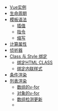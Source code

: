 

- [Vue实例](#vue实例)
- [生命周期](#生命周期)
- [模板语法](#模板语法)
    - [插值](#插值)
    - [指令](#指令)
    - [缩写](#缩写)
- [计算属性](#计算属性)
- [侦听器](#侦听器)
- [Class 与 Style 绑定](#class-与-style-绑定)
    - [绑定HTML CLASS](#绑定html-class)
    - [绑定内联样式](#绑定内联样式)
- [条件渲染](#条件渲染)
- [列表渲染](#列表渲染)
    - [数组的v-for](#数组的v-for)
    - [对象的v-for](#对象的v-for)
    - [数组检测更新](#数组检测更新)
    - [<template>使用v-for](#template使用v-for)
    - [v-for 与 v-if](#v-for-与-v-if)
    - [组件的v-for](#组件的v-for)
- [事件处理](#事件处理)
    - [监听事件](#监听事件)
    - [事件处理方法](#事件处理方法)
    - [内联处理器中的方法](#内联处理器中的方法)
    - [事件修饰符](#事件修饰符)
    - [按键修饰符](#按键修饰符)
    - [鼠标按钮修饰符](#鼠标按钮修饰符)
- [表单输入绑定](#表单输入绑定)
    - [基础用法](#基础用法)
    - [值绑定](#值绑定)
    - [修饰符](#修饰符)
- [组件基础](#组件基础)
    - [组件复用](#组件复用)
    - [组件的组织](#组件的组织)
    - [组件注册](#组件注册)
    - [模块系统](#模块系统)
    - [通过Prop向子组件传递数据](#通过prop向子组件传递数据)
    - [Prop单向数据流](#prop单向数据流)
    - [Prop数据验证](#prop数据验证)
    - [非Prop的特性](#非prop的特性)
    - [单个根元素](#单个根元素)
    - [监听子组件事件](#监听子组件事件)
    - [子组件事件抛出一个值](#子组件事件抛出一个值)
    - [组件上使用v-model](#组件上使用v-model)
    - [动态组件](#动态组件)
    - [异步组件](#异步组件)
- [自定义事件](#自定义事件)
    - [事件名称](#事件名称)
    - [触发事件](#触发事件)
    - [组件prop与外部数据进行"双向绑定"（.sync修饰符）](#组件prop与外部数据进行双向绑定sync修饰符)
- [插槽](#插槽)
    - [通过插槽分发内容](#通过插槽分发内容)
    - [编辑作用域](#编辑作用域)
    - [默认内容](#默认内容)
    - [具名插槽](#具名插槽)
- [过渡与动画](#过渡与动画)
- [单文件组件](#单文件组件)
- [规模化](#规模化)
- [响应式原理](#响应式原理)
- [Vue 与 React、Angular](#vue-与-reactangular)
- [疑问](#疑问)



### Vue实例

- mvvm模型：没有完全遵循 MVVM 模型，但是 Vue 的设计也受到了它的启发。

- 根vue实例：一个 Vue 应用由一个通过 new Vue 创建的根 Vue 实例

- 响应式：只有当实例被创建时，data中存在的属性才是响应式的。

- 阻止响应式：Object.freeze(dataObj);

- 暴露实例属性与方法：都有前缀$,

```    
var data = { a: 1 }
var vm = new Vue({
  el: '#example',
  data: data
})

vm.$data === data // => true
vm.$el === document.getElementById('example') // => true

// $watch 是一个实例方法
vm.$watch('a', function (newValue, oldValue) {
  // 这个回调将在 `vm.a` 改变后调用
})

```

### 生命周期

- this：生命周期钩子的 this 上下文指向调用它的 Vue 实例

> 不要在选项属性或回调上使用箭头函数，比如 created: () => console.log(this.a) 或 vm.$watch('a', newValue => this.myMethod())。因为箭头函数是和父级上下文绑定在一起的，this 不会是如你所预期的 Vue 实例

- vue生命周期图示：
![vue生命周期图示](https://cn.vuejs.org/images/lifecycle.png)

### 模板语法
- 底层实现：在底层的实现上，Vue 将模板编译成虚拟 DOM 渲染函数。

#### 插值

- 文本

mustache语法：{{}}，双大括号会将数据解释为普通文本，而非 HTML 代码。

v-once指令：能执行一次性地插值，当数据改变时，插值处的内容不会更新。
```
<span v-once>这个将不会改变: {{ msg }}</span>
```

- 原始HTML

上面说了mustache语法{{}}会将数据解析成文本，
为了输出真正的 HTML，你需要使用 v-html 指令：
```
<p>Using mustaches: {{ rawHtml }}</p>
<p>Using v-html directive: <span v-html="rawHtml"></span></p>
```

> 注意：你的站点上动态渲染的任意 HTML 可能会非常危险，因为它很容易导致 XSS 攻击。请只对可信内容使用 HTML 插值，绝不要对用户提供的内容使用插值。

- 特性

Mustache 语法不能作用在 HTML 特性上，比如需要双向绑定id的值时，遇到这种情况应该使用 v-bind 指令：

```
<div v-bind:id="dynamicId"></div>
```

- 使用javascript表达式

前面一直都只绑定简单的属性键值。但实际上，对于所有的数据绑定，Vue.js 都提供了完全的 JavaScript 表达式支持。

```
{{ number + 1 }}

{{ ok ? 'YES' : 'NO' }}

{{ message.split('').reverse().join('') }}

<div v-bind:id="'list-' + id"></div>
```

> 这些表达式会在所属 Vue 实例的数据作用域下作为 JavaScript 被解析。有个限制就是，每个绑定都只能包含单个表达式，所以下面的例子都不会生效。

```
<!-- 这是语句，不是表达式 -->
{{ var a = 1 }}

<!-- 流控制也不会生效，请使用三元表达式 -->
{{ if (ok) { return message } }}

```

> 你不应该在模板表达式中试图访问用户定义的全局变量。

#### 指令

- 指令

指令：指令 (Directives) 是带有 v- 前缀的特殊特性。指令特性的值预期是单个 JavaScript 表达式 (v-for 是例外情况，稍后我们再讨论)。

指令的职责：当表达式的值改变时，将其产生的连带影响，响应式地作用于 DOM。

```
<p v-if="seen">现在你看到我了</p>
```

这里，v-if指令将根据表达式 seen 的值的真假来插入/移除\<p\>元素。

- 参数

一些指令能够接收一个"参数"，在指令名称之后以冒号表示。

```
<a v-bind:href="url">...</a>
```
在这里 href 是参数，告知 v-bind 指令将该元素的 href 特性与表达式 url 的值**绑定**。

另一个例子是 v-on 指令，它用于**监听** DOM 事件：
```
<a v-on:click="doSomething">...</a>
```

在这里参数是**监听**的事件名。

- 动态参数

从 2.6.0 开始，可以用方括号括起来的 JavaScript 表达式作为一个指令的参数：

```
<a v-bind:[attributeName]="url"> ... </a>

```

- 修饰符

```
<form v-on:submit.prevent="onSubmit">...</form>
```
常用语v-on  v-for


#### 缩写

v- 前缀作为一种视觉提示，用来识别模板中 Vue 特定的特性。

~~吧啦吧啦~~，处于各种原因，主要是为了提高编码效率和代码美观，vue为v-bind和v-on这两常用指令提供了特定简写方式：

```
<!-- 完整语法 -->
<a v-bind:href="url">...</a>

<!-- 缩写 -->
<a :href="url">...</a>

```


```
<!-- 完整语法 -->
<a v-on:click="doSomething">...</a>

<!-- 缩写 -->
<a @click="doSomething">...</a>
```


### 计算属性

基础例子：

关键代码：computed对象 ，getter，reversedMessage；

```
<div id="example">
  <p>Original message: "{{ message }}"</p>
  <p>Computed reversed message: "{{ reversedMessage }}"</p>
</div>
```

```
var vm = new Vue({
  el: '#example',
  data: {
    message: 'Hello'
  },
  computed: {
    // 计算属性的 getter
    reversedMessage: function () {
      // `this` 指向 vm 实例
      return this.message.split('').reverse().join('')
    }
  }
})

```
结果：

Original message: "Hello"

Computed reversed message: "olleH"

> 其实我们可以将同一函数定义为一个方法而不是一个计算属性。两种方式的最终结果确实是完全相同的。然而，不同的是计算属性是基于它们的依赖进行缓存的。只在相关依赖发生改变时它们才会重新求值。这就意味着只要 message 还没有发生改变，多次访问 reversedMessage 计算属性会立即返回之前的计算结果，而不必再次执行函数。

> 我们为什么需要缓存？假设我们有一个性能开销比较大的计算属性 A，它需要遍历一个巨大的数组并做大量的计算。然后我们可能有其他的计算属性依赖于 A 。如果没有缓存，我们将不可避免的多次执行 A 的 getter！如果你不希望有缓存，请用方法来替代。


### 侦听器

除了 watch 选项之外，您还可以使用命令式的 [vm.$watch API](https://cn.vuejs.org/v2/api/#vm-watch)


### Class 与 Style 绑定

#### 绑定HTML CLASS

- 对象语法

除了可以拼接字符串外，vue还专门做了增强，支持对象和数组方式：

```
<div
  class="static"
  v-bind:class="{ active: isActive, 'text-danger': hasError }"
></div>
```
```
data: {
  isActive: true,
  hasError: false
}
```

渲染结果：

```
<div class="static active"></div>
```

**绑定的数据对象不必内联定义在模板里：**

```
<div v-bind:class="classObject"></div>
```

```
data: {
  classObject: {
    active: true,
    'text-danger': false
  }
}
```

> 同样的，我们也可以考虑使用计算属性，来实现CLASS对象，这会是一种常用且强大的使用方式。可以减少大量不必要的判断与计算开销。

- 数组语法

如果用的不娴熟，建议还是统一使用对象语法。

- 用在组件上

声明组件：

```
Vue.component('my-component', {
  template: '<p class="foo bar">Hi</p>'
})
```

使用组件，并添加一些自定义class：
```
<my-component class="baz boo"></my-component>
```

组件模板渲染结果：

```
<p class="foo bar baz boo">Hi</p>
```

动态绑定自定义class：

```
<my-component v-bind:class="{ active: isActive }"></my-component>
```

当isActive为truthy时，渲染结果为：

```
<p class="foo bar active">Hi</p>
```

#### 绑定内联样式

与绑定HTML CLASS的语法类似。

- 对象语法

通常直接绑定到一个样式对象更好：

```
<div v-bind:style="styleObject"></div>
```

```
data: {
  styleObject: {
    color: 'red',
    fontSize: '13px'
  }
}
```

- 数组语法

建议采用对象语法。

- 多重值

```
<div :style="{ display: ['-webkit-box', '-ms-flexbox', 'flex'] }"></div>
```

这样写只会渲染数组中最后一个被浏览器支持的值。在本例中，如果浏览器支持不带浏览器前缀的 flexbox，那么就只会渲染 display: flex。

### 条件渲染

- v-if指令

> 用于条件性地渲染一块内容，v-else用于添加else块。

看简单例子：

```
<h1 v-if="awesome">Vue is awesome!</h1>
```

> <template>元素上也可以使用v-if

> v-else-if 可以用来表示v-if的else if块

> v-else 可以用来表示v-if的else 块

> key管理可复用的元素：vue会高效利用重复的标签元素，通过key属性来表达标签的唯一独立性。

```
<template v-if="loginType === 'username'">
  <label>Username</label>
  <input placeholder="Enter your username" key="username-input">
</template>
<template v-else>
  <label>Email</label>
  <input placeholder="Enter your email address" key="email-input">
</template>
```
- v-show 

用法
```
<h1 v-show="ok">Hello!</h1>
```

> v-show 只是简单地切换元素的 CSS 属性 display。

- v-if 与 v-show 的区别

v-if是真正的条件渲染，只有条件为真时才会被渲染，且会销毁和重建相应的事件监听与子组件；

v-show元素总会被渲染，只是简单基于css display进行切换。

v-if初始化开销小，但切换开销就大；v-show初始化开销大，但切换开销小。

- v-if 与 v-for一起使用

> 不推荐同时使用两者，那如果在列表循环中需要做判断怎么做会更好呢？@todo


### 列表渲染

#### 数组的v-for

```
<ul id="example-1">
  <li v-for="item in items">
    {{ item.message }}
  </li>
</ul>
```

```
var example1 = new Vue({
  el: '#example-1',
  data: {
    items: [
      { message: 'Foo' },
      { message: 'Bar' }
    ]
  }
})
```
v-for 还支持一个可选的第二个参数为当前项的索引。
```
<ul id="example-2">
  <li v-for="(item, index) in items">
    {{ parentMessage }} - {{ index }} - {{ item.message }}
  </li>
</ul>
```

#### 对象的v-for

```
<ul id="v-for-object" class="demo">
  <li v-for="value in object">
    {{ value }}
  </li>
</ul>
```

```
new Vue({
  el: '#v-for-object',
  data: {
    object: {
      firstName: 'John',
      lastName: 'Doe',
      age: 30
    }
  }
})
```


> 同数组，你也可以提供第二个的参数为键名。

> 对象还可以提供第三个参数作为索引。

```
<div v-for="(value, key, index) in object">
  {{ index }}. {{ key }}: {{ value }}
</div>
```

- key

> 建议尽可能在使用 v-for 时提供 key。避免当 Vue.js 用 v-for 正在更新已渲染过的元素列表时，它默认用“就地复用”策略。

```
<div v-for="item in items" :key="item.id">
  <!-- 内容 -->
</div>
```

#### 数组检测更新

- 变异方法

push、pop、shift、unshift、splice、sort、reverse这些方法称为数组变异方法，这些方法将会改变原始数组，所以也将会触发视图的更新。

```
vm.items.push({ message: 'Baz' })
```

- 替换数组

filter、concat、slice这些方法不会改变原始数组，但会总会返回一个新的数组，我们只要将新数组替换旧数组，也将会达到更新视图的效果：

```
example1.items = example1.items.filter(function (item) {
  return item.message.match(/Foo/)
})
```

> vue 对于数组的替换，并不会完全重新渲染，还是会最大范围的复用。所以替换原来的数组是非常高效的。


- **注意事项**

由于js的限制，vue不能检测以下变动的数组：

1、当你利用索引直接设置一个项时，例如：vm.items[indexOfItem] = newValue

2、当你修改数组的长度时，例如：vm.items.length = newLength

```
var vm = new Vue({
  data: {
    items: ['a', 'b', 'c']
  }
})
vm.items[1] = 'x' // 不是响应性的
vm.items.length = 2 // 不是响应性的
```

为了解决第一类问题:


```
// Vue.set
Vue.set(vm.items, indexOfItem, newValue)

```

```
// Array.prototype.splice
vm.items.splice(indexOfItem, 1, newValue)
```

> 你也可以使用 vm.$set 实例方法，该方法是全局方法 Vue.set 的一个别名。


为了解决第二类问题，你可以使用 splice:

```
vm.items.splice(newLength)
```

同样的，vue也不能检测到对象属性的添加与删除：

```
var vm = new Vue({
  data: {
    a: 1
  }
})
// `vm.a` 现在是响应式的

vm.b = 2
// `vm.b` 不是响应式的

```

> 对于已经创建的实例，Vue 不能动态添加根级别的响应式属性。但是，可以使用 Vue.set(object, key, value) 方法向嵌套对象添加响应式属性。

#### <template>使用v-for

> 类似于v-if 也可以在<template>中使用v-for

#### v-for 与 v-if

> vue的循环与其他模板引擎不一样，大部分模板引擎循环是使用循环**标签**，比如<foreach>、<volist>等，而vue使用的循环叫做**指令**，比如v-for。

```
<li v-for="todo in todos" v-if="!todo.isComplete">
  {{ todo }}
</li>
```

#### 组件的v-for

@todo


### 事件处理

#### 监听事件

v-on指令可以监听DOM事件，并在触发时运行一些js代码。


#### 事件处理方法

当然很多事件处理方法会更为复杂，所以v-on还支持接收一个方法名称。

```
<div id="example-2">
  <!-- `greet` 是在下面定义的方法名 -->
  <button v-on:click="greet">Greet</button>
</div>
```

#### 内联处理器中的方法

```
<div id="example-3">
  <button v-on:click="say('hi')">Say hi</button>
  <button v-on:click="say('what')">Say what</button>
</div>
```

事件处理方法与内联处理器中的方法有什么区别？

事件处理方法：（事件参数event）

```
  // 在 `methods` 对象中定义方法
  methods: {
    greet: function (event) {
      // `this` 在方法里指向当前 Vue 实例
      alert('Hello ' + this.name + '!')
      // `event` 是原生 DOM 事件
      if (event) {
        alert(event.target.tagName)
      }
    }
  }
}
```

内联处理器中的方法：（参数自定义）

```
new Vue({
  el: '#example-3',
  methods: {
    say: function (message) {
      alert(message)
    }
  }
})
```

#### 事件修饰符

    .stop
    .prevent
    .capture
    .self
    .once
    .passive

```
<!-- 阻止单击事件继续传播 -->
<a v-on:click.stop="doThis"></a>

<!-- 提交事件不再重载页面 -->
<form v-on:submit.prevent="onSubmit"></form>

<!-- 修饰符可以串联 -->
<a v-on:click.stop.prevent="doThat"></a>

<!-- 只有修饰符 -->
<form v-on:submit.prevent></form>

<!-- 添加事件监听器时使用事件捕获模式 -->
<!-- 即元素自身触发的事件先在此处理，然后才交由内部元素进行处理 -->
<div v-on:click.capture="doThis">...</div>

<!-- 只当在 event.target 是当前元素自身时触发处理函数 -->
<!-- 即事件不是从内部元素触发的 -->
<div v-on:click.self="doThat">...</div>
```

> 使用多个修饰符，注意顺序。


#### 按键修饰符

```
<!-- 只有在 `key` 是 `Enter` 时调用 `vm.submit()` -->
<input v-on:keyup.enter="submit">
```

    .enter
    .tab
    .delete (捕获“删除”和“退格”键)
    .esc
    .space
    .up
    .down
    .left
    .right


- 按键码

```
<input v-on:keyup.13="submit">
```

- 系统修饰键（支持组合键）

    .ctrl
    .alt
    .shift
    .meta


```
<!-- Alt + C -->
<input @keyup.alt.67="clear">

<!-- Ctrl + Click -->
<div @click.ctrl="doSomething">Do something</div>
```

- .exact 修饰符
```
<!-- 即使 Alt 或 Shift 被一同按下时也会触发 -->
<button @click.ctrl="onClick">A</button>

<!-- 有且只有 Ctrl 被按下的时候才触发 -->
<button @click.ctrl.exact="onCtrlClick">A</button>

<!-- 没有任何系统修饰符被按下的时候才触发 -->
<button @click.exact="onClick">A</button>
```

#### 鼠标按钮修饰符

    .left
    .right
    .middle

> 鼠标双击： @dbclick.left="dobuleClick(this);";


### 表单输入绑定

[表单输入绑定](https://cn.vuejs.org/v2/guide/forms.html)

> 关键指令：v-model，在表单input、textarea、select元素上创建双向数据绑定。


#### 基础用法

v-model本质上不过是语法糖，它负责监听用户的输入事件以及更新数据。


> v-model 会忽略所有表单元素的value、checked、selected特性的初始值。

v-model 在内部使用不同的属性为不同的输入元素并抛出不同的事件：


- text 和 textarea 元素使用 value 属性和 input 事件；

- checkbox 和 radio 使用 checked 属性和 change 事件；

- select 字段将 value 作为 prop 并将 change 作为事件。

#### 值绑定

详见：[值绑定](https://cn.vuejs.org/v2/guide/forms.html#值绑定)

#### 修饰符

- .lazy

在默认情况下，v-model 在每次 input 事件触发后将输入框的值与数据进行同步 (除了上述输入法组合文字时)。你可以添加 lazy 修饰符，从而转变为使用 change 事件进行同步：

```
<!-- 在“change”时而非“input”时更新 -->
<input v-model.lazy="msg" >
```
- .number

如果想自动将用户的输入值转为数值类型，可以给 v-model 添加 number 修饰符。

```
<input v-model.number="age" type="number">
```

- .trim

如果要自动过滤用户输入的首尾空白字符，可以给 v-model 添加 trim 修饰符

```
<input v-model.trim="msg">
```

### 组件基础

> **因为组件是可复用的vue实例，所以它们与new vue接收相同的选项，例如data、computed、watch、methods 以及生命周期钩子等，仅有的例外是像el这样根实例特有的选项。**

> data必须是一个函数，data并不像vue对象直接提供一个对象，取而代之的是，一个组件的data选项必须是一个函数，**因此每个实例可以维护一份被返回对象的独立拷贝**。

```
data: function () {
  return {
    count: 0
  }
}
```

#### 组件复用

> 每使用一次组件，就会有一个它的新**实例**被创建。每个组件实例都会独立维护它的数据、属性、方法等.

#### 组件的组织

通常一个应用会以一棵嵌套的组件树的形式来组织：

![vue组件的组织方式](https://cn.vuejs.org/images/components.png)

#### 组件注册

为了能在模板中使用，这些组件必须先注册以便 Vue 能够识别。

这里有两种组件的注册类型：全局注册和局部注册。

- 全局注册

```
Vue.component('component-a', { /* ... */ })
Vue.component('component-b', { /* ... */ })
Vue.component('component-c', { /* ... */ })

new Vue({ el: '#app' })
```
这些组件是全局注册的。也就是说它们在注册之后可以用在任何新创建的 Vue 根实例 (new Vue) 的模板中。这三个组件在各自内部也都可以相互使用。

- 局部注册

> 特别是在使用webpack等打包构建工具构建系统时，局部注册可以避免用户下载不必要的js。


通过普通的js对象定义组件：
```
var ComponentA = { /* ... */ }
var ComponentB = { /* ... */ }
var ComponentC = { /* ... */ }
```
然后在 components 选项中定义你想要使用的组件：
```
new Vue({
  el: '#app',
  components: {
    'component-a': ComponentA,
    'component-b': ComponentB
  }
})
```

#### 模块系统


@todo


#### 通过Prop向子组件传递数据

> HTML 中的特性名是大小写不敏感的， prop 名需要使用其等价的 kebab-case (短横线分隔命名) 命名。

注册prop：

```
Vue.component('blog-post', {
  props: ['title'],
  template: '<h3>{{ title }}</h3>'
})
```

注册之后，你就可以像这样把数据作为一个自定义特性传递进来：

```
<blog-post title="My journey with Vue"></blog-post>
<blog-post title="Blogging with Vue"></blog-post>
<blog-post title="Why Vue is so fun"></blog-post>

```

> vue也支持注册对象，传递对象数据给组件，组件中的template可以自由地使用对象数据。


#### Prop单向数据流

> 所有的 prop 都使得其父子 prop 之间形成了一个单向下行绑定：父级 prop 的更新会向下流动到子组件中，但是反过来则不行。

> 注意在 JavaScript 中对象和数组是通过引用传入的，所以对于一个数组或对象类型的 prop 来说，在子组件中改变这个对象或数组本身将会影响到父组件的状态。

#### Prop数据验证

协助开发者实现验证。

#### 非Prop的特性

vue会自动将组件并没有相应的prop定义的特性自动添加到组件的根元素上。

#### 单个根元素

> 每个组件的模板必须只有一个根元素

错误：

```
<h3>{{ title }}</h3>
<div v-html="content"></div>
```

正确：

```
<div class="blog-post">
  <h3>{{ title }}</h3>
  <div v-html="content"></div>
</div>
```

#### 监听子组件事件

vue实例data数据：
```
data:{font:1}
```

实例自定义监听事件：
```
<blog-post
  ...
  v-on:customeEvent="font += 1;"
></blog-post>
```

组件内元素可以通过调用内建的 **$emit** 方法 并传入事件名称，触发组件自定义事件customEvent：
```
<button v-on:click="$emit('customEvent')">
  Enlarge text
</button>
```

> 按钮click后会触发组件的customEvent事件，customEvent事件修改外部数据，实现组件与外部数据沟通。


#### 子组件事件抛出一个值

在上面的例子中，vue还支持触发实例自定义事件时，并传入一个值：

```
<button v-on:click="$emit('customEvent', 2)">
  Enlarge Font Size
</button>
```

实例自定义事件接收值：

```
<blog-post
  ...
  v-on:customeEvent="addFont"
></blog-post>
```

```
methods: {
  addFont: function (enlargeAmount) {
    this.font += enlargeAmount
  }
}
```

#### 组件上使用v-model

@todo

#### 动态组件

> 指令：v-bind:is="组件名称"

```
<!-- 组件会在 `currentTabComponent` 改变时改变 -->
<component v-bind:is="currentTabComponent"></component>

```

> 当在这些组件之间切换的时候，你有时会想保持这些组件的状态，以避免反复重渲染导致的性能问题：
```
<!-- 失活的组件将会被缓存！-->
<keep-alive>
  <component v-bind:is="currentTabComponent"></component>
</keep-alive>
```

#### 异步组件
@todo

### 自定义事件

#### 事件名称

由于v-on 事件监听器在 DOM 模板中会被自动转换为全小写，所以 v-on:myEvent 将会变成 v-on:myevent，导致 myEvent 不可能被监听到。**vue推荐始终使用 kebab-case 的事件名。**

#### 触发事件

触发的事件名需要完全匹配监听这个事件所用的名称:

```
this.$emit('myEvent')
```

#### 组件prop与外部数据进行"双向绑定"（.sync修饰符）

> 其实如果想要实现组件与外部数据同步，可以借用js的数组或对象是引用传入的方式，达到数据同步更新。当然这个需要我们确认外部数据是允许改变的！

```
<text-document v-bind:title.sync="doc.title"></text-document>
```

### 插槽

插槽应用于组件。

#### 通过插槽分发内容

```
<alert-box>
  Something bad happened.
</alert-box>
```

```
Vue.component('alert-box', {
  template: `
    <div class="demo-alert-box">
      <strong>Error!</strong>
      <slot></slot>
    </div>
  `
})
```

结果渲染：
```
<div class="demo-alert-box">
  <strong>Error!</strong>
  Something bad happened.
</div>
```

#### 编辑作用域

> **父级模板里的所有内容都是在父级作用域中编译的；子模板里的所有内容都是在子作用域中编译的。**

#### 默认内容

插槽提供默认内容：submit

```
<button type="submit">
  <slot>Submit</slot>
</button>
```

```
<submit-button></submit-button>
```

```
<button type="submit">
  Submit
</button>
```


#### 具名插槽
关键指令：v-slot

组件template定义具名插槽：
```
<div class="container">
  <header>
    <slot name="header"></slot>
  </header>
  <main>
    <slot></slot>
  </main>
  <footer>
    <slot name="footer"></slot>
  </footer>
</div>
```

使用模板，并指定使用具名插槽：
```
<base-layout>
  <template v-slot:header>
    <h1>Here might be a page title</h1>
  </template>

  <p>A paragraph for the main content.</p>
  <p>And another one.</p>

  <template v-slot:footer>
    <p>Here's some contact info</p>
  </template>
</base-layout>
```

### 过渡与动画

参考：[过渡与动画](https://cn.vuejs.org/v2/guide/transitions.html)

### 单文件组件
 @todo

### 规模化

### 响应式原理

![vue响应式原理](https://cn.vuejs.org/images/data.png)


> 受现代 JavaScript 的限制 (而且 Object.observe 也已经被废弃)，Vue 不能检测到对象属性的添加或删除。

> 由于 Vue 会在初始化实例时对属性执行 getter/setter 转化过程，所以属性必须在 data 对象上存在才能让 Vue 转换它，这样才能让它是响应的。

> 所以你必须在初始化实例前声明根级响应式属性，哪怕只是一个空值。


> 异步更新队列：Vue 异步执行 DOM 更新，支持去重，如果同一个 watcher 被多次触发，只会被推入到队列中一次。


### Vue 与 React、Angular

[对比其他框架](https://cn.vuejs.org/v2/guide/comparison.html)


### 疑问

1、自定义组件的v-model，上手难度大，熟练要求高，没有达到vue轻量优雅的目标。

2、特殊规则太多，意味着很多使用不自然，需要很多特殊处理，开发者记忆难度大。比如上面说的自定义组件的v-model绑定、组件绑定原生事件、组件内部传递值到外部

3、使用方式不统一，类似工具不同使用方式。比如组件的作用域与插槽的作用域实现方式不一样，让开发者有点纠结混乱；再比如有些命名大小写敏感允许使用骆驼峰，有些命名大小写不敏感只能使用-间隔符等



----

注：花了几个小时通读了下官方文档，顺带有印象的掌握vue的基本使用方式，为进一步读iview ui框架做准备。







